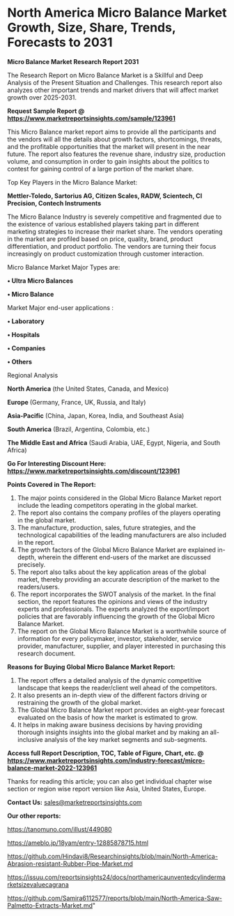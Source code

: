 # North America Micro Balance Market Growth, Size, Share, Trends, Forecasts to 2031

<strong>Micro Balance Market Research Report 2031</strong>

The Research Report on Micro Balance Market is a Skillful and Deep Analysis of the Present Situation and Challenges. This research report also analyzes other important trends and market drivers that will affect market growth over 2025-2031.

<strong>Request Sample Report @ <a href=https://www.marketreportsinsights.com/sample/123961>https://www.marketreportsinsights.com/sample/123961</a></strong>

This Micro Balance market report aims to provide all the participants and the vendors will all the details about growth factors, shortcomings, threats, and the profitable opportunities that the market will present in the near future. The report also features the revenue share, industry size, production volume, and consumption in order to gain insights about the politics to contest for gaining control of a large portion of the market share.

Top Key Players in the Micro Balance Market:

<strong>Mettler-Toledo, Sartorius AG, Citizen Scales, RADW, Scientech, CI Precision, Contech Instruments</strong>

The Micro Balance Industry is severely competitive and fragmented due to the existence of various established players taking part in different marketing strategies to increase their market share. The vendors operating in the market are profiled based on price, quality, brand, product differentiation, and product portfolio. The vendors are turning their focus increasingly on product customization through customer interaction.

Micro Balance Market Major Types are:

<strong>• Ultra Micro Balances

• Micro Balance</strong>

Market Major end-user applications :

<strong>• Laboratory

• Hospitals

• Companies

• Others</strong>

Regional Analysis

</u><strong><b>North America</b></strong> (the United States, Canada, and Mexico)

<strong><b>Europe </b></strong>(Germany, France, UK, Russia, and Italy)

<strong><b>Asia-Pacific</b></strong> (China, Japan, Korea, India, and Southeast Asia)

<strong><b>South America</b></strong> (Brazil, Argentina, Colombia, etc.)

<strong><b>The Middle East and Africa</b></strong> (Saudi Arabia, UAE, Egypt, Nigeria, and South Africa)

<strong>Go For Interesting Discount Here: <a href=https://www.marketreportsinsights.com/discount/123961>https://www.marketreportsinsights.com/discount/123961</a></strong>

<strong>Points Covered in The Report:</strong>
<ol>
  <li>The major points considered in the Global Micro Balance Market report include the leading competitors operating in the global market.</li>
  <li>The report also contains the company profiles of the players operating in the global market.</li>
  <li>The manufacture, production, sales, future strategies, and the technological capabilities of the leading manufacturers are also included in the report.</li>
  <li>The growth factors of the Global Micro Balance Market are explained in-depth, wherein the different end-users of the market are discussed precisely.</li>
  <li>The report also talks about the key application areas of the global market, thereby providing an accurate description of the market to the readers/users.</li>
  <li>The report incorporates the SWOT analysis of the market. In the final section, the report features the opinions and views of the industry experts and professionals. The experts analyzed the export/import policies that are favorably influencing the growth of the Global Micro Balance Market.</li>
  <li>The report on the Global Micro Balance Market is a worthwhile source of information for every policymaker, investor, stakeholder, service provider, manufacturer, supplier, and player interested in purchasing this research document.</li>
</ol>
<strong>Reasons for Buying Global Micro Balance Market Report:</strong>

<ol>
  <li>The report offers a detailed analysis of the dynamic competitive landscape that keeps the reader/client well ahead of the competitors.</li>
  <li>It also presents an in-depth view of the different factors driving or restraining the growth of the global market.</li>
  <li>The Global Micro Balance Market report provides an eight-year forecast evaluated on the basis of how the market is estimated to grow.</li>
  <li>It helps in making aware business decisions by having providing thorough insights insights into the global market and by making an all-inclusive analysis of the key market segments and sub-segments.</li>
</ol>
<strong>Access full Report Description, TOC, Table of Figure, Chart, etc. @ <a href=https://www.marketreportsinsights.com/industry-forecast/micro-balance-market-2022-123961>https://www.marketreportsinsights.com/industry-forecast/micro-balance-market-2022-123961</a></strong>


Thanks for reading this article; you can also get individual chapter wise section or region wise report version like Asia, United States, Europe.

<strong>Contact Us:</strong>
sales@marketreportsinsights.com

<strong>Our other reports:</strong>

<a href=https://tanomuno.com/illust/449080>https://tanomuno.com/illust/449080</a>

<a href=https://ameblo.jp/18yam/entry-12885878715.html>https://ameblo.jp/18yam/entry-12885878715.html</a>

<a href=https://github.com/Hindavi8/Researchinsights/blob/main/North-America-Abrasion-resistant-Rubber-Pipe-Market.md>https://github.com/Hindavi8/Researchinsights/blob/main/North-America-Abrasion-resistant-Rubber-Pipe-Market.md</a>

<a href=https://issuu.com/reportsinsights24/docs/northamericaunventedcylindermarketsizevaluecagrana>https://issuu.com/reportsinsights24/docs/northamericaunventedcylindermarketsizevaluecagrana</a>

<a href=https://github.com/Samira6112577/reports/blob/main/North-America-Saw-Palmetto-Extracts-Market.md>https://github.com/Samira6112577/reports/blob/main/North-America-Saw-Palmetto-Extracts-Market.md</a>"
